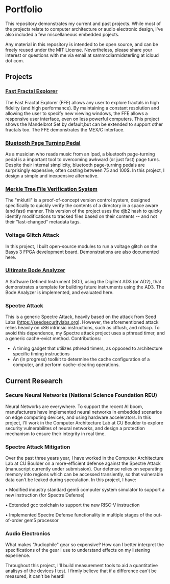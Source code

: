 # Portfolio
This repository demonstrates my current and past projects. While most of the projects relate to computer architecture or audio electronic design, I've also included a few miscellaneous embedded pojects. 

Any material in this repository is intended to be open source, and can be freely reused under the MIT License. Nevertheless, please share your interest or questions with me via email at sammcdiarmidsterling at icloud dot com.

## Projects

### [Fast Fractal Explorer](https://github.com/SamMcD-S/FastFractalExplorer.git)
The Fast Fractal Explorer (FFE) allows any user to explore fractals in high fidelity (and high performance). By maintaining a constant resolution and allowing the user to specify new viewing windows, the FFE allows a responsive user interface, even on less powerful computers. This project shows the Mandelbrot Set by default,but can be extended to support other fractals too. The FFE demonstrates the MEX/C interface.
### [Bluetooth Page Turning Pedal](https://github.com/SamMcD-S/PageTurner.git)
As a musician who reads music from an Ipad, a bluetooth page-turning pedal is a important tool to overcoming awkward (or just fast) page turns. Despite their internal simplicity, bluetooth page-turning pedals are surprisingly expensive, often costing between 75 and 100$. In this project, I design a simple and inexpensive alternative.
### [Merkle Tree File Verification System](https://github.com/SamMcD-S/Mkltree.git)
The "mklutil" is a proof-of-concept version control system, designed specifically to quickly verify the contents of a directory in a space aware (and fast) manner. This version of the project uses the djb2 hash to quicky identify modifications to tracked files based on their contents -- and not their "last-changed" metadata tags.
### Voltage Glitch Attack
In this project, I built open-source modules to run a voltage glitch on the Basys 3 FPGA development board. Demonstrations are also documented here.
### [Ultimate Bode Analyzer](https://github.com/SamMcD-S/UltimateBode.git)
A Software Defined Instrument (SDI), using the Digilent AD3 (or AD2), that demonstrates a template for building future instruments using the AD3. The Bode Analyzer is implemented, and evaluated here.
### Spectre Attack
This is a generic Spectre Attack, heavily based on the attack from Seed Labs (https://seedsecuritylabs.org). 
However, the aforementioned attack relies heavily on x86 intrinsic instructions, such as clflush, and rdtscp. To avoid this dependence, my Spectre attack project uses a pthread timer, and a generic cache-evict method.
Contributions:
* A timing gadget that utilizes pthread timers, as opposed to architecture specific timing instructions
* An (in progress) toolkit to determine the cache configuration of a computer, and perform cache-clearing operations.


## Current Research
### Secure Neural Networks (National Science Foundation REU)
Neural Networks are everywhere. To support the recent AI boom, manufacturers have implemented neural networks in embedded scenarios on edge computing devices, and using hardware accelerators. In this project, I'll work in the Computer Architecture Lab at CU Boulder to explore security vulnerabilites of neural networks, and design a protection mechanism to ensure their integrity in real time.
### Spectre Attack Mitigation
Over the past three years year, I have worked in the Computer Architecture Lab at CU Boulder on a more-efficient defense against the Spectre Attack (manuscript currently under submission). Our defense relies on separating memory into regions which can be accessed transiently, so that vulnerable data can't be leaked during speculation. In this project, I have:

• Modified industry standard gem5 computer system simulator to support a new instruction (for Spectre Defense)

• Extended gcc toolchain to support the new RISC-V instruction

• Implemented Spectre Defense functionality in multiple stages of the out-of-order gem5 processor


### Audio Electronics
What makes "Audiophile" gear so expensive? How can I better interpret the specifications of the gear I use to understand effects on my listening experience. 

Throughout this project, I'll build measurement tools to aid a quantitative analisys of the devices I test. I firmly believe that if a difference can't be measured, it can't be heard!


